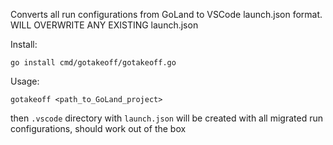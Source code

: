 Converts all run configurations from GoLand to VSCode launch.json format. WILL OVERWRITE ANY EXISTING launch.json

Install:

```
go install cmd/gotakeoff/gotakeoff.go
```

Usage:

```
gotakeoff <path_to_GoLand_project>
```

then `.vscode` directory with `launch.json` will be created with all migrated run configurations, should work out of the box